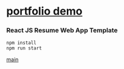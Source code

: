 # [portfolio demo](https://seonghyeoklee.github.io/react-portfolio-app/)

### React JS Resume Web App Template

```
npm install
npm run start
```

[main](/public/images/portfolio/thumbnail-main.png)
